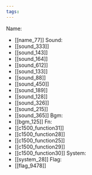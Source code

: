 ```yaml
---
tags:
---
```

Name:
- [[name_77]]
Sound:
- [[sound_333]]
- [[sound_143]]
- [[sound_164]]
- [[sound_612]]
- [[sound_133]]
- [[sound_88]]
- [[sound_450]]
- [[sound_189]]
- [[sound_128]]
- [[sound_326]]
- [[sound_215]]
- [[sound_365]]
Bgm:
- [[bgm_125]]
Fn:
- [[c1500_function31]]
- [[c1500_function28]]
- [[c1500_function25]]
- [[c1500_function29]]
- [[c1500_function30]]
System:
- [[system_28]]
Flag:
- [[flag_9478]]
